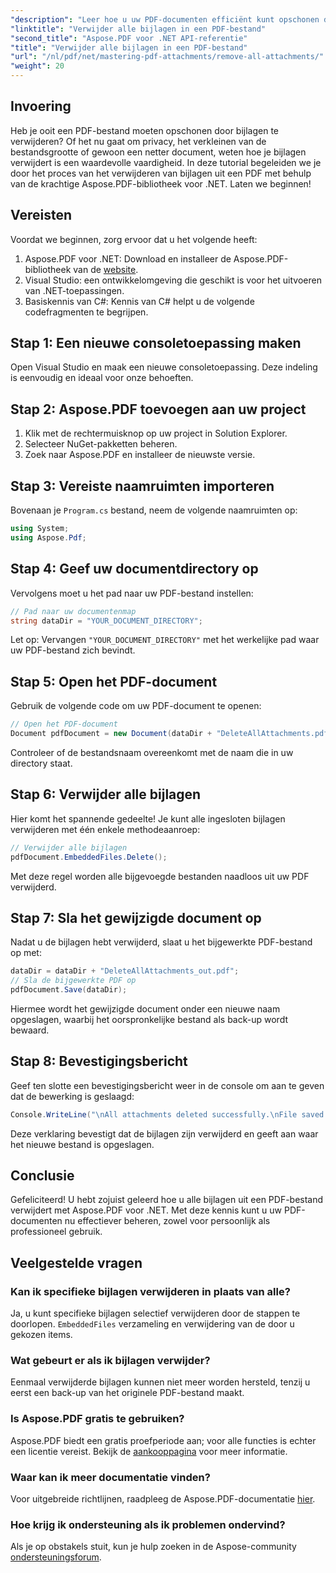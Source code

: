 ```yaml
---
"description": "Leer hoe u uw PDF-documenten efficiënt kunt opschonen door alle bijlagen te verwijderen met behulp van de Aspose.PDF-bibliotheek voor .NET. Deze stapsgewijze tutorial behandelt alles van installatie tot uitvoering."
"linktitle": "Verwijder alle bijlagen in een PDF-bestand"
"second_title": "Aspose.PDF voor .NET API-referentie"
"title": "Verwijder alle bijlagen in een PDF-bestand"
"url": "/nl/pdf/net/mastering-pdf-attachments/remove-all-attachments/"
"weight": 20
---
```


## Invoering

Heb je ooit een PDF-bestand moeten opschonen door bijlagen te verwijderen? Of het nu gaat om privacy, het verkleinen van de bestandsgrootte of gewoon een netter document, weten hoe je bijlagen verwijdert is een waardevolle vaardigheid. In deze tutorial begeleiden we je door het proces van het verwijderen van bijlagen uit een PDF met behulp van de krachtige Aspose.PDF-bibliotheek voor .NET. Laten we beginnen!

## Vereisten

Voordat we beginnen, zorg ervoor dat u het volgende heeft:

1. Aspose.PDF voor .NET: Download en installeer de Aspose.PDF-bibliotheek van de [website](https://releases.aspose.com/pdf/net/).
2. Visual Studio: een ontwikkelomgeving die geschikt is voor het uitvoeren van .NET-toepassingen.
3. Basiskennis van C#: Kennis van C# helpt u de volgende codefragmenten te begrijpen.

## Stap 1: Een nieuwe consoletoepassing maken

Open Visual Studio en maak een nieuwe consoletoepassing. Deze indeling is eenvoudig en ideaal voor onze behoeften.

## Stap 2: Aspose.PDF toevoegen aan uw project

1. Klik met de rechtermuisknop op uw project in Solution Explorer.
2. Selecteer NuGet-pakketten beheren.
3. Zoek naar Aspose.PDF en installeer de nieuwste versie.

## Stap 3: Vereiste naamruimten importeren

Bovenaan je `Program.cs` bestand, neem de volgende naamruimten op:

```csharp
using System;
using Aspose.Pdf;
```

## Stap 4: Geef uw documentdirectory op

Vervolgens moet u het pad naar uw PDF-bestand instellen:

```csharp
// Pad naar uw documentenmap
string dataDir = "YOUR_DOCUMENT_DIRECTORY";
```

Let op: Vervangen `"YOUR_DOCUMENT_DIRECTORY"` met het werkelijke pad waar uw PDF-bestand zich bevindt.

## Stap 5: Open het PDF-document

Gebruik de volgende code om uw PDF-document te openen:

```csharp
// Open het PDF-document
Document pdfDocument = new Document(dataDir + "DeleteAllAttachments.pdf");
```

Controleer of de bestandsnaam overeenkomt met de naam die in uw directory staat.

## Stap 6: Verwijder alle bijlagen

Hier komt het spannende gedeelte! Je kunt alle ingesloten bijlagen verwijderen met één enkele methodeaanroep:

```csharp
// Verwijder alle bijlagen
pdfDocument.EmbeddedFiles.Delete();
```

Met deze regel worden alle bijgevoegde bestanden naadloos uit uw PDF verwijderd.

## Stap 7: Sla het gewijzigde document op

Nadat u de bijlagen hebt verwijderd, slaat u het bijgewerkte PDF-bestand op met:

```csharp
dataDir = dataDir + "DeleteAllAttachments_out.pdf";
// Sla de bijgewerkte PDF op
pdfDocument.Save(dataDir);
```

Hiermee wordt het gewijzigde document onder een nieuwe naam opgeslagen, waarbij het oorspronkelijke bestand als back-up wordt bewaard.

## Stap 8: Bevestigingsbericht

Geef ten slotte een bevestigingsbericht weer in de console om aan te geven dat de bewerking is geslaagd:

```csharp
Console.WriteLine("\nAll attachments deleted successfully.\nFile saved at " + dataDir);
```

Deze verklaring bevestigt dat de bijlagen zijn verwijderd en geeft aan waar het nieuwe bestand is opgeslagen.

## Conclusie

Gefeliciteerd! U hebt zojuist geleerd hoe u alle bijlagen uit een PDF-bestand verwijdert met Aspose.PDF voor .NET. Met deze kennis kunt u uw PDF-documenten nu effectiever beheren, zowel voor persoonlijk als professioneel gebruik.

## Veelgestelde vragen

### Kan ik specifieke bijlagen verwijderen in plaats van alle?
Ja, u kunt specifieke bijlagen selectief verwijderen door de stappen te doorlopen. `EmbeddedFiles` verzameling en verwijdering van de door u gekozen items.

### Wat gebeurt er als ik bijlagen verwijder?
Eenmaal verwijderde bijlagen kunnen niet meer worden hersteld, tenzij u eerst een back-up van het originele PDF-bestand maakt.

### Is Aspose.PDF gratis te gebruiken?
Aspose.PDF biedt een gratis proefperiode aan; voor alle functies is echter een licentie vereist. Bekijk de [aankooppagina](https://purchase.aspose.com/buy) voor meer informatie.

### Waar kan ik meer documentatie vinden?
Voor uitgebreide richtlijnen, raadpleeg de Aspose.PDF-documentatie [hier](https://reference.aspose.com/pdf/net/).

### Hoe krijg ik ondersteuning als ik problemen ondervind?
Als je op obstakels stuit, kun je hulp zoeken in de Aspose-community [ondersteuningsforum](https://forum.aspose.com/c/pdf/10).